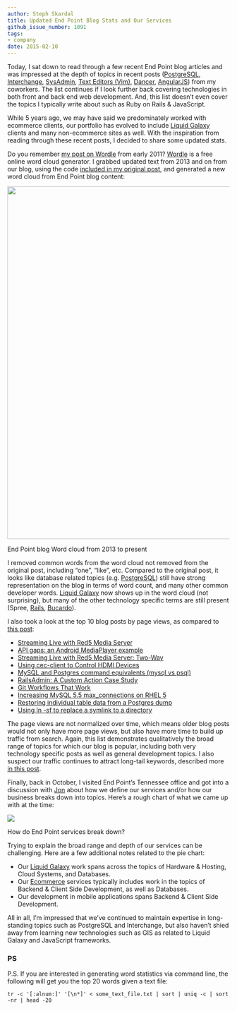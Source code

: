 ```yaml
---
author: Steph Skardal
title: Updated End Point Blog Stats and Our Services
github_issue_number: 1091
tags:
- company
date: 2015-02-10
---
```


Today, I sat down to read through a few recent End Point blog articles and was impressed at the depth of topics in recent posts ([PostgreSQL](/blog/2015/02/postgres-custom-casts-and-pgdump/), [Interchange](/blog/2015/02/interchange-loop-optimization/), [SysAdmin](/blog/2015/02/cron-wrapper-keep-your-cron-jobs/), [Text Editors (Vim)](/blog/2015/02/vim-plugin-spotlight-ctrlp/), [Dancer](/blog/2015/02/filling-in-header-elements-with-dancer/), [AngularJS](/blog/2015/02/polemics-on-opinions-about-angularjs/)) from my coworkers. The list continues if I look further back covering technologies in both front and back end web development. And, this list doesn’t even cover the topics I typically write about such as Ruby on Rails & JavaScript.

While 5 years ago, we may have said we predominately worked with ecommerce clients, our portfolio has evolved to include [Liquid Galaxy](https://www.visionport.com/) clients and many non-ecommerce sites as well. With the inspiration from reading through these recent posts, I decided to share some updated stats.

Do you remember [my post on Wordle](/blog/2011/02/in-our-own-words/) from early 2011? [Wordle](http://www.wordle.net/) is a free online word cloud generator. I grabbed updated text from 2013 and on from our blog, using the code [included in my original post](/blog/2011/02/in-our-own-words/), and generated a new word cloud from End Point blog content:

<img border="0" src="/blog/2015/02/updated-end-point-blog-stats-and-our/image-0.png" width="800px"/>

End Point blog Word cloud from 2013 to present

I removed common words from the word cloud not removed from the original post, including “one”, “like”, etc. Compared to the original post, it looks like database related topics (e.g. [PostgreSQL](/expertise/postgresql/)) still have strong representation on the blog in terms of word count, and many other common developer words. [Liquid Galaxy](https://www.visionport.com/) now shows up in the word cloud (not surprising), but many of the other technology specific terms are still present (Spree, [Rails](/expertise/ruby-on-rails/), [Bucardo](/expertise/replication/)).

I also took a look at the top 10 blog posts by page views, as compared to [this post](/blog/2010/01/2009-end-point-blogging/):

- [Streaming Live with Red5 Media Server](/blog/2012/04/streaming-live-with-red5-media-server/)
- [API gaps: an Android MediaPlayer example](/blog/2011/03/api-gaps-android-mediaplayer-example/)
- [Streaming Live with Red5 Media Server: Two-Way](/blog/2013/03/streaming-live-with-red5-media/)
- [Using cec-client to Control HDMI Devices](/blog/2012/11/using-cec-client-to-control-hdmi-devices/)
- [MySQL and Postgres command equivalents (mysql vs psql)](/blog/2009/12/mysql-and-postgres-command-equivalents/)
- [RailsAdmin: A Custom Action Case Study](/blog/2012/03/railsadmin-custom-action-case-study/)
- [Git Workflows That Work ](/blog/2014/05/git-workflows-that-work/)
- [Increasing MySQL 5.5 max_connections on RHEL 5](/blog/2013/12/increasing-mysql-55-maxconnections-on/)
- [Restoring individual table data from a Postgres dump](/blog/2010/04/restoring-individual-table-data-from/)
- [Using ln -sf to replace a symlink to a directory](/blog/2009/09/using-ln-sf-to-replace-symlink-to/)

The page views are not normalized over time, which means older blog posts would not only have more page views, but also have more time to build up traffic from search. Again, this list demonstrates qualitatively the broad range of topics for which our blog is popular, including both very technology specific posts as well as general development topics. I also suspect our traffic continues to attract long-tail keywords, described more [in this post](/blog/2010/02/code-seo-google-analytics-api/).

Finally, back in October, I visited End Point’s Tennessee office and got into a discussion with [Jon](/team/jon-jensen/) about how we define our services and/or how our business breaks down into topics. Here’s a rough chart of what we came up with at the time:

<img border="0" src="/blog/2015/02/updated-end-point-blog-stats-and-our/image-1.png"/>

How do End Point services break down?

Trying to explain the broad range and depth of our services can be challenging. Here are a few additional notes related to the pie chart:

- Our [Liquid Galaxy](https://www.visionport.com/) work spans across the topics of Hardware & Hosting, Cloud Systems, and Databases.
- Our [Ecommerce](/ecommerce/) services typically includes work in the topics of Backend & Client Side Development, as well as Databases.
- Our development in mobile applications spans Backend & Client Side Development.

All in all, I’m impressed that we’ve continued to maintain expertise in long-standing topics such as PostgreSQL and Interchange, but also haven’t shied away from learning new technologies such as GIS as related to Liquid Galaxy and JavaScript frameworks.

### PS

P.S. If you are interested in generating word statistics via command line, the following will get you the top 20 words given a text file:

```plain
tr -c '[:alnum:]' '[\n*]' < some_text_file.txt | sort | uniq -c | sort -nr | head -20
```
